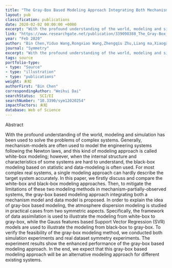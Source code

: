 ```yaml
---
title: "The Gray-Box Based Modeling Approach Integrating Both Mechanism-Model and Data-Model: The Case of Atmospheric Contaminant Dispersion"
layout: pub
classification: publications
date: 2020-02-02 00:00:00 +0000
excerpt: "With the profound understanding of the world, modeling and simulation has been used to solve the problems of complex systems. Generally, mechanism-models are often used to model the engineering systems following the Newton laws, and this kind of modeling approach is called white-box modeling; however, when the internal structure and characteristics..."
link: "https://www.researchgate.net/publication/339098388_The_Gray-Box_Based_Modeling_Approach_Integrating_Both_Mechanism-Model_and_Data-Model_The_Case_of_Atmospheric_Contaminant_Dispersion"
year: "Feb 2020"
author: "Bin Chen,Yiduo Wang,Rongxiao Wang,Zhengqiu Zhu,Liang ma,Xiaogang Qiu,Weihui Dai,"
journal: "Symmetry"
excerpt: "With the profound understanding of the world, modeling and simulation has been used to solve the problems of complex systems. Generally, mechanism-models are often used to model the engineering systems following the Newton laws, and this kind of modeling approach is called white-box modeling; however, when the internal structure and characteristics..."
tags: source
portfolio-type: 
- type: "Source"
- type: "illustration"
- type: "publications"
weight: 未知
authorFirst: "Bin Chen"
correspondingAuthor: "Weihui Dai"
searchStatus:  SCI/EI
searchNumber: "10.3390/sym12020254"
impactFactors: 未知
database: Web of Science
---
```

Abstract

With the profound understanding of the world, modeling and simulation has been used to solve the problems of complex systems. Generally, mechanism-models are often used to model the engineering systems following the Newton laws, and this kind of modeling approach is called white-box modeling; however, when the internal structure and characteristics of some systems are hard to understand, the black-box modeling based on statistic and data-modeling is often used. For most complex real systems, a single modeling approach can hardly describe the target system accurately. In this paper, we firstly discuss and compare the white-box and black-box modeling approaches. Then, to mitigate the limitations of these two modeling methods in mechanism-partially-observed systems, the gray-box based modeling approach integrating both a mechanism model and data model is proposed. In order to explain the idea of gray-box based modeling, the atmosphere dispersion modeling is studied in practical cases from two symmetric aspects. Specifically, the framework of data assimilation is used to illustrate the modeling from white-box to gray-box, while the Gauss features based Support Vector Regression (SVR) models are used to illustrate the modeling from black-box to gray-box. To verify the feasibility of the gray-box modeling method, we conducted both simulation experiments and real dataset symmetry experiments. The experiment results show the enhanced performance of the gray-box based modeling approach. In the end, we expect that this gray-box based modeling approach will be an alternative modeling approach for different existing systems.